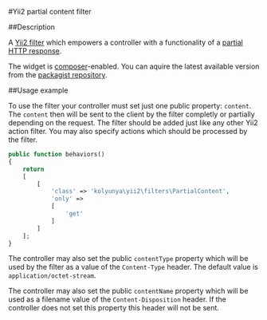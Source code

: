 #Yii2 partial content filter

##Description

A [Yii2 filter](http://www.yiiframework.com/doc-2.0/yii-base-actionfilter.html) which empowers a controller with a functionality of a [partial HTTP response](https://ru.wikipedia.org/wiki/%D0%A1%D0%BF%D0%B8%D1%81%D0%BE%D0%BA_%D0%BA%D0%BE%D0%B4%D0%BE%D0%B2_%D1%81%D0%BE%D1%81%D1%82%D0%BE%D1%8F%D0%BD%D0%B8%D1%8F_HTTP#206).

The widget is [composer](https://getcomposer.org/)-enabled. You can aquire the latest available version from the [packagist repository](https://packagist.org/packages/kolyunya/yii2-partial-content).

##Usage example

To use the filter your controller must set just one public property: `content`. The `content` then will be sent to the client by the filter completly or partially depending on the request. The filter should be added just like any other Yii2 action filter. You may also specify actions which should be processed by the filter.

~~~php
public function behaviors()
{
    return
    [
        [
            'class' => 'kolyunya\yii2\filters\PartialContent',
            'only' =>
            [
                'get'
            ]
        ]
    ];
}
~~~

The controller may also set the public `contentType` property which will be used by the filter as a value of the `Content-Type` header. The default value is `application/octet-stream`.

The controller may also set the public `contentName` property which will be used as a filename value of the `Content-Disposition` header. If the controller does not set this property this header will not be sent.
